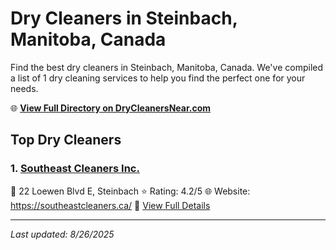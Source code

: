 # Dry Cleaners in Steinbach, Manitoba, Canada

Find the best dry cleaners in Steinbach, Manitoba, Canada. We've compiled a list of 1 dry cleaning services to help you find the perfect one for your needs.

🌐 **[View Full Directory on DryCleanersNear.com](https://drycleanersnear.com/city/Canada/Manitoba/Steinbach)**

## Top Dry Cleaners

### 1. [Southeast Cleaners Inc.](https://drycleanersnear.com/dryCleaner/68abc4ad1a3e57008809f188/southeast-cleaners-inc)
📍 22 Loewen Blvd E, Steinbach
⭐ Rating: 4.2/5
🌐 Website: https://southeastcleaners.ca/
🔗 [View Full Details](https://drycleanersnear.com/dryCleaner/68abc4ad1a3e57008809f188/southeast-cleaners-inc)


---

*Last updated: 8/26/2025*
